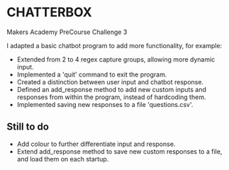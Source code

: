 CHATTERBOX
==========

Makers Academy PreCourse Challenge 3

I adapted a basic chatbot program to add more functionality, for example:
* Extended from 2 to 4 regex capture groups, allowing more dynamic input.
* Implemented a 'quit' command to exit the program.
* Created a distinction between user input and chatbot response.
* Defined an add_response method to add new custom inputs and responses from within the program, instead of hardcoding them.
* Implemented saving new responses to a file 'questions.csv'.

Still to do
-----------

* Add colour to further differentiate input and response.
* Extend add_response method to save new custom responses to a file, and load them on each startup.
